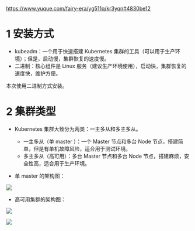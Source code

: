 
https://www.yuque.com/fairy-era/yg511q/kr3yqn#4830be12

# 1 安装方式

- kubeadm：一个用于快速搭建 Kubernetes 集群的工具（可以用于生产环境）；但是，启动慢，集群恢复的速度慢。
- 二进制：核心组件是 Linux 服务（建议生产环境使用），启动快，集群恢复的速度快，维护方便。

本次使用二进制方式安装。


# 2 集群类型

- Kubernetes 集群大致分为两类：一主多从和多主多从。
    - 一主多从（单 master ）：一个 Master 节点和多台 Node 节点，搭建简单，但是有单机故障风险，适合用于测试环境。
    - 多主多从（高可用）：多台 Master 节点和多台 Node 节点，搭建麻烦，安全性高，适合用于生产环境。

- 单 master 的架构图：

![](https://cdn.nlark.com/yuque/0/2022/png/513185/1653392419375-1a62c75f-c586-4f92-b4a8-e18b0171a840.png?x-oss-process=image%2Fwatermark%2Ctype_d3F5LW1pY3JvaGVp%2Csize_44%2Ctext_6K645aSn5LuZ%2Ccolor_FFFFFF%2Cshadow_50%2Ct_80%2Cg_se%2Cx_10%2Cy_10)

- 高可用集群的架构图：

![](https://cdn.nlark.com/yuque/0/2022/png/513185/1653392437115-2032420c-084b-4cc5-ba20-ebf6a5dc3666.png?x-oss-process=image%2Fwatermark%2Ctype_d3F5LW1pY3JvaGVp%2Csize_29%2Ctext_6K645aSn5LuZ%2Ccolor_FFFFFF%2Cshadow_50%2Ct_80%2Cg_se%2Cx_10%2Cy_10)

  

![](https://cdn.nlark.com/yuque/0/2022/png/513185/1653392445953-f4bdef43-06a6-4a93-a0b1-3c5220e0ee3c.png?x-oss-process=image%2Fwatermark%2Ctype_d3F5LW1pY3JvaGVp%2Csize_28%2Ctext_6K645aSn5LuZ%2Ccolor_FFFFFF%2Cshadow_50%2Ct_80%2Cg_se%2Cx_10%2Cy_10)


